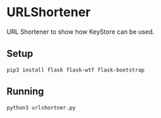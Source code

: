 # URLShortener
URL Shortener to show how KeyStore can be used.

## Setup

```pip3 install flask flask-wtf flask-bootstrap```

## Running

```python3 urlshortner.py```


